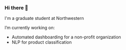 ### Hi there 👋

I'm a graduate student at Northwestern 

I’m currently working on:
  - Automated dashboarding for a non-profit organization
  - NLP for product classification
